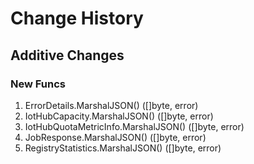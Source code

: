 # Change History

## Additive Changes

### New Funcs

1. ErrorDetails.MarshalJSON() ([]byte, error)
1. IotHubCapacity.MarshalJSON() ([]byte, error)
1. IotHubQuotaMetricInfo.MarshalJSON() ([]byte, error)
1. JobResponse.MarshalJSON() ([]byte, error)
1. RegistryStatistics.MarshalJSON() ([]byte, error)
